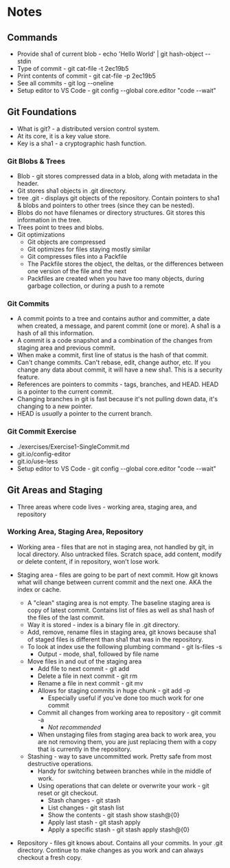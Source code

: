 # Notes

## Commands
- Provide sha1 of current blob - echo 'Hello World' | git hash-object --stdin
- Type of commit - git cat-file -t 2ec19b5
- Print contents of commit - git cat-file -p 2ec19b5
- See all commits - git log --oneline
- Setup editor to VS Code - git config --global core.editor "code --wait"

## Git Foundations
- What is git? - a distributed version control system.
- At its core, it is a key value store.
- Key is a sha1 - a cryptographic hash function.

### Git Blobs & Trees
- Blob - git stores compressed data in a blob, along with metadata in the header.
- Git stores sha1 objects in .git directory. 
- tree .git - displays git objects of the repository. Contain pointers to sha1 & blobs and pointers to other trees (since they can be nested).
- Blobs do not have filenames or directory structures. Git stores this information in the tree.
- Trees point to trees and blobs.
- Git optimizations
    - Git objects are compressed
    - Git optimizes for files staying mostly similar
    - Git compresses files into a Packfile
    - The Packfile stores the object, the deltas, or the differences between one version of the file and the next
    - Packfiles are created when you have too many objects, during garbage collection, or during a push to a remote

### Git Commits
- A commit points to a tree and contains author and committer, a date when created, a message, and parent commit (one or more). A sha1 is a hash of all this information.
- A commit is a code snapshot and a combination of the changes from staging area and previous commit.
- When make a commit, first line of status is the hash of that commit.
- Can't change commits. Can't rebase, edit, change author, etc. If you change any data about commit, it will have a new sha1. This is a security feature. 
- References are pointers to commits - tags, branches, and HEAD. HEAD is a pointer to the current commit.
- Changing branches in git is fast because it's not pulling down data, it's changing to a new pointer.
- HEAD is *usually* a pointer to the current branch.

### Git Commit Exercise
- ./exercises/Exercise1-SingleCommit.md
- git.io/config-editor
- git.io/use-less
- Setup editor to VS Code - git config --global core.editor "code --wait"

## Git Areas and Staging
- Three areas where code lives - working area, staging area, and repository

### Working Area, Staging Area, Repository
- Working area - files that are not in staging area, not handled by git, in local directory. Also untracked files. Scratch space, add content, modify or delete content, if in repository, won't lose work.

- Staging area - files are going to be part of next commit. How git knows what will change between current commit and the next one. AKA the index or cache.
    - A "clean" staging area is not empty. The baseline staging area is copy of latest commit. Contains list of files as well as sha1 hash of the files of the last commit.
    - Way it is stored - index is a binary file in .git directory. 
    - Add, remove, rename files in staging area, git knows because sha1 of staged files is different than sha1 that was in the repository. 
    - To look at index use the following plumbing command - git ls-files -s
        - Output - mode, sha1, followed by file name
    - Move files in and out of the staging area
        - Add file to next commit - git add <file>
        - Delete a file in next commit - git rm <file>
        - Rename a file in next commit - git mv <file>
        - Allows for staging commits in huge chunk - git add -p
            - Especially useful if you've done too much work for one commit
        - Commit all changes from working area to repository - git commit -a
            - *Not recommended*
        - When unstaging files from staging area back to work area, you are not removing them, you are just replacing them with a copy that is currently in the repository.
    - Stashing - way to save uncommitted work. Pretty safe from most destructive operations.
        - Handy for switching between branches while in the middle of work.
        - Using operations that can delete or overwrite your work - git reset or git checkout.
            - Stash changes - git stash
            - List changes - git stash list
            - Show the contents - git stash show stash@{0}
            - Apply last stash - git stash apply
            - Apply a specific stash - git stash apply stash@{0}

- Repository - files git knows about. Contains all your commits. In your .git directory. Continue to make changes as you work and can always checkout a fresh copy. 